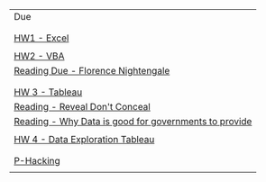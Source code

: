 |                                                                                                                                                    |
|----------------------------------------------------------------------------------------------------------------------------------------------------|
|Due                                                                                                                                                 |
|                                                                                                                                                    |
|                                                                                                                                                    |
|[HW1 - Excel](https://docs.google.com/document/d/1g8eOYNe9sDmrstRgvFRZBskxjaIaD7Za4lFXSgPPkVw/edit)                                                 |
|                                                                                                                                                    |
|[HW2 - VBA](https://docs.google.com/document/d/1bTkmUon_Kq6_DupNw2Szh-T4rFGqzeA2aIIBy7m1yhk/edit)                                                   |
|[Reading Due - Florence Nightengale](https://docs.google.com/forms/d/1FBgScIpV9Vpa-jb1nlWuoCqOxFE7v5SmQtacpFHpIq8/edit)                             |
|                                                                                                                                                    |
|                                                                                                                                                    |
|[HW 3 - Tableau](https://docs.google.com/document/d/1bta4t39rpvl-kXgO2pmZPGypWnYyBbiyzCPek9kxv9E/edit)                                              |
|[Reading - Reveal Don't Conceal](https://docs.google.com/forms/d/1zno4KDCz5dWahMLxWlQDUzI7sfpd2ygYqU6H_k05K-E/edit)                                 |
|[Reading - Why Data is good for governments to provide](https://www.theguardian.com/local-government-network/2013/oct/21/open-data-us-san-francisco)|
|                                                                                                                                                    |
|[HW 4 - Data Exploration Tableau](https://docs.google.com/document/d/1GJbs8fvJn99ogIkj3jbGYEoTcw0Tgu4XyI15WOqdQfs/edit)                             |
|                                                                                                                                                    |
||
|[P-Hacking](https://rss.onlinelibrary.wiley.com/doi/10.1111/1740-9713.01554)                                                                        |
||

